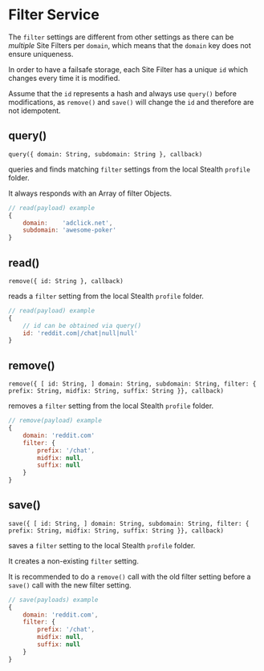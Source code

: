 
# Filter Service

The `filter` settings are different from other settings as there can
be *multiple* Site Filters per `domain`, which means that the `domain`
key does not ensure uniqueness.

In order to have a failsafe storage, each Site Filter has a unique
`id` which changes every time it is modified.

Assume that the `id` represents a hash and always use `query()`
before modifications, as `remove()` and `save()` will change the `id`
and therefore are not idempotent.

## query()

`query({ domain: String, subdomain: String }, callback)`

queries and finds matching `filter` settings from the local Stealth `profile` folder.

It always responds with an Array of filter Objects.

```javascript
// read(payload) example
{
	domain:    'adclick.net',
	subdomain: 'awesome-poker'
}
```

## read()

`remove({ id: String }, callback)`

reads a `filter` setting from the local Stealth `profile` folder.

```javascript
// read(payload) example
{
	// id can be obtained via query()
	id: 'reddit.com|/chat|null|null'
}
```

## remove()

`remove({ [ id: String, ] domain: String, subdomain: String, filter: { prefix: String, midfix: String, suffix: String }}, callback)`

removes a `filter` setting from the local Stealth `profile` folder.

```javascript
// remove(payload) example
{
	domain: 'reddit.com'
	filter: {
		prefix: '/chat',
		midfix: null,
		suffix: null
	}
}
```

## save()

`save({ [ id: String, ] domain: String, subdomain: String, filter: { prefix: String, midfix: String, suffix: String }}, callback)`

saves a `filter` setting to the local Stealth `profile` folder.

It creates a non-existing `filter` setting.

It is recommended to do a `remove()` call with the old filter setting before a `save()`
call with the new filter setting.

```javascript
// save(payloads) example
{
	domain: 'reddit.com',
	filter: {
		prefix: '/chat',
		midfix: null,
		suffix: null
	}
}
```

